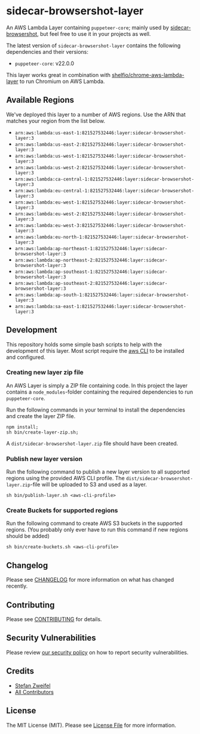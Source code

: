 # sidecar-browsershot-layer

An AWS Lambda Layer containing `puppeteer-core`; mainly used by [sidecar-browsershot](https://github.com/stefanzweifel/sidecar-browsershot), but feel free to use it in your projects as well.

The latest version of `sidecar-browsershot-layer` contains the following dependencies and their versions:

- `puppeteer-core`: v22.0.0

This layer works great in combination with [shelfio/chrome-aws-lambda-layer](https://github.com/shelfio/chrome-aws-lambda-layer) to run Chromium on AWS Lambda.

## Available Regions

We've deployed this layer to a number of AWS regions. Use the ARN that matches your region from the list below.

- `arn:aws:lambda:us-east-1:821527532446:layer:sidecar-browsershot-layer:3`
- `arn:aws:lambda:us-east-2:821527532446:layer:sidecar-browsershot-layer:3`
- `arn:aws:lambda:us-west-1:821527532446:layer:sidecar-browsershot-layer:3`
- `arn:aws:lambda:us-west-2:821527532446:layer:sidecar-browsershot-layer:3`
- `arn:aws:lambda:ca-central-1:821527532446:layer:sidecar-browsershot-layer:3`
- `arn:aws:lambda:eu-central-1:821527532446:layer:sidecar-browsershot-layer:3`
- `arn:aws:lambda:eu-west-1:821527532446:layer:sidecar-browsershot-layer:3`
- `arn:aws:lambda:eu-west-2:821527532446:layer:sidecar-browsershot-layer:3`
- `arn:aws:lambda:eu-west-3:821527532446:layer:sidecar-browsershot-layer:3`
- `arn:aws:lambda:eu-north-1:821527532446:layer:sidecar-browsershot-layer:3`
- `arn:aws:lambda:ap-northeast-1:821527532446:layer:sidecar-browsershot-layer:3`
- `arn:aws:lambda:ap-northeast-2:821527532446:layer:sidecar-browsershot-layer:3`
- `arn:aws:lambda:ap-southeast-1:821527532446:layer:sidecar-browsershot-layer:3`
- `arn:aws:lambda:ap-southeast-2:821527532446:layer:sidecar-browsershot-layer:3`
- `arn:aws:lambda:ap-south-1:821527532446:layer:sidecar-browsershot-layer:3`
- `arn:aws:lambda:sa-east-1:821527532446:layer:sidecar-browsershot-layer:3`

## Development
This repository holds some simple bash scripts to help with the development of this layer. Most script require the [aws CLI](https://aws.amazon.com/cli/) to be installed and configured.

### Creating new layer zip file
An AWS Layer is simply a ZIP file containing code. In this project the layer contains a `node_modules`-folder containing the required dependencies to run `puppeteer-core`.

Run the following commands in your terminal to install the dependencies and create the layer ZIP file.

```shell
npm install;
sh bin/create-layer-zip.sh;
```

A `dist/sidecar-browsershot-layer.zip` file should have been created.

### Publish new layer version
Run the following command to publish a new layer version to all supported regions using the provided AWS CLI profile.
The `dist/sidecar-browsershot-layer.zip`-file will be uploaded to S3 and used as a layer.

```shell
sh bin/publish-layer.sh <aws-cli-profile>
```

### Create Buckets for supported regions
Run the following command to create AWS S3 buckets in the supported regions.
(You probably only ever have to run this command if new regions should be added)

```shell
sh bin/create-buckets.sh <aws-cli-profile>
```

## Changelog

Please see [CHANGELOG](CHANGELOG.md) for more information on what has changed recently.

## Contributing

Please see [CONTRIBUTING](.github/CONTRIBUTING.md) for details.

## Security Vulnerabilities

Please review [our security policy](../../security/policy) on how to report security vulnerabilities.

## Credits

- [Stefan Zweifel](https://github.com/stefanzweifel)
- [All Contributors](../../contributors)

## License

The MIT License (MIT). Please see [License File](LICENSE.md) for more information.
